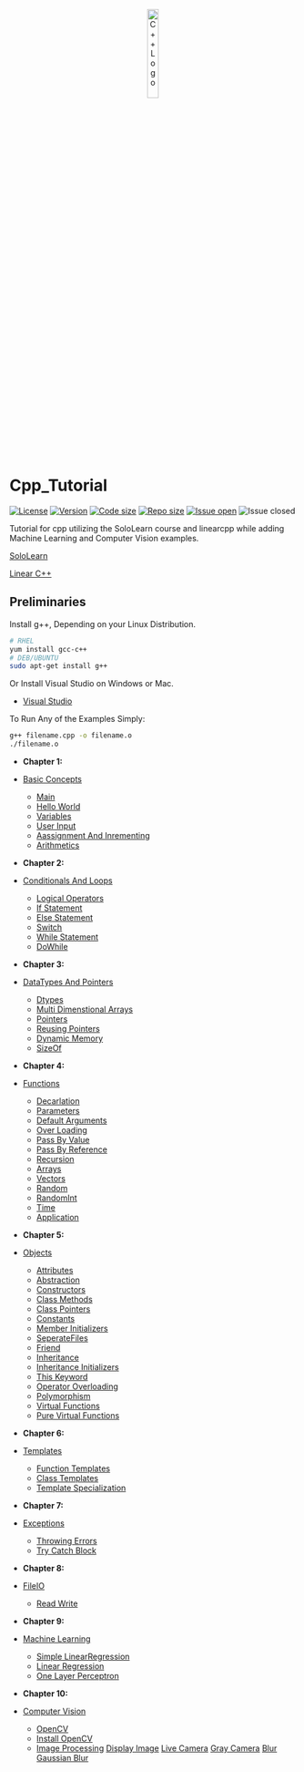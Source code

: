 <p align="center">
  <img src="https://raw.githubusercontent.com/isocpp/logos/master/cpp_logo.png" alt="C++ Logo" width="20%" height="20%" align="center" />
</p>


# Cpp_Tutorial


[![License](https://img.shields.io/github/license/KiLJ4EdeN/Cpp_Tutorial)](https://img.shields.io/github/license/KiLJ4EdeN/Cpp_Tutorial) [![Version](https://img.shields.io/github/v/tag/KiLJ4EdeN/Cpp_Tutorial)](https://img.shields.io/github/v/tag/KiLJ4EdeN/Cpp_Tutorial) [![Code size](https://img.shields.io/github/languages/code-size/KiLJ4EdeN/Cpp_Tutorial)](https://img.shields.io/github/languages/code-size/KiLJ4EdeN/Cpp_Tutorial) [![Repo size](https://img.shields.io/github/repo-size/KiLJ4EdeN/Cpp_Tutorial)](https://img.shields.io/github/repo-size/KiLJ4EdeN/Cpp_Tutorial) [![Issue open](https://img.shields.io/github/issues/KiLJ4EdeN/Cpp_Tutorial)](https://img.shields.io/github/issues/KiLJ4EdeN/Cpp_Tutorial)
![Issue closed](https://img.shields.io/github/issues-closed/KiLJ4EdeN/Cpp_Tutorial)

Tutorial for cpp utilizing the SoloLearn course and linearcpp while adding Machine Learning and Computer Vision examples. 


[SoloLearn](https://www.sololearn.com/Course/CPlusPlus/)

[Linear C++](https://github.com/jesyspa/linear-cpp)


## Preliminaries
Install g++, Depending on your Linux Distribution.
```bash
# RHEL
yum install gcc-c++
# DEB/UBUNTU
sudo apt-get install g++
```
Or Install Visual Studio on Windows or Mac.
* [Visual Studio](https://www.google.com/url?sa=t&rct=j&q=&esrc=s&source=web&cd=&cad=rja&uact=8&ved=2ahUKEwix_tLWz8LsAhVLDuwKHVFrCoIQFjAAegQIBBAC&url=https%3A%2F%2Fvisualstudio.microsoft.com%2Fdownloads%2F&usg=AOvVaw3yDAjnfulA3EWyxWVawAZQ)



To Run Any of the Examples Simply:
```bash
g++ filename.cpp -o filename.o
./filename.o
```


* **Chapter 1:**  

* [Basic Concepts](https://github.com/KiLJ4EdeN/Cpp_Tutorial/tree/main/src/BasicConcepts)
    * [Main](https://github.com/KiLJ4EdeN/Cpp_Tutorial/blob/main/src/BasicConcepts/Main.cpp)
    * [Hello World](https://github.com/KiLJ4EdeN/Cpp_Tutorial/blob/main/src/BasicConcepts/HelloWorld.cpp)
    * [Variables](https://github.com/KiLJ4EdeN/Cpp_Tutorial/blob/main/src/BasicConcepts/Variables.cpp)
    * [User Input](https://github.com/KiLJ4EdeN/Cpp_Tutorial/blob/main/src/BasicConcepts/UserInput.cpp)
    * [Aassignment And Inrementing](https://github.com/KiLJ4EdeN/Cpp_Tutorial/blob/main/src/BasicConcepts/AssignmentAndIncrement.cpp)
    * [Arithmetics](https://github.com/KiLJ4EdeN/Cpp_Tutorial/blob/main/src/BasicConcepts/AssignmentAndIncrement.cpp)
    

* **Chapter 2:** 

* [Conditionals And Loops](https://github.com/KiLJ4EdeN/Cpp_Tutorial/tree/main/src/ConditionalsAndLoops)
    * [Logical Operators](https://github.com/KiLJ4EdeN/Cpp_Tutorial/blob/main/src/ConditionalsAndLoops/LogicalOperators.cpp)
    * [If Statement](https://github.com/KiLJ4EdeN/Cpp_Tutorial/blob/main/src/ConditionalsAndLoops/IfStatement.cpp)
    * [Else Statement](https://github.com/KiLJ4EdeN/Cpp_Tutorial/blob/main/src/ConditionalsAndLoops/ElseStatement.cpp)
    * [Switch](https://github.com/KiLJ4EdeN/Cpp_Tutorial/blob/main/src/ConditionalsAndLoops/Switch.cpp)
    * [While Statement](https://github.com/KiLJ4EdeN/Cpp_Tutorial/blob/main/src/ConditionalsAndLoops/WhileStatement.cpp)
    * [DoWhile](https://github.com/KiLJ4EdeN/Cpp_Tutorial/blob/main/src/ConditionalsAndLoops/DoWhile.cpp)



* **Chapter 3:** 

* [DataTypes And Pointers](https://github.com/KiLJ4EdeN/Cpp_Tutorial/tree/main/src/DatatypesAndPointers)
    * [Dtypes](https://github.com/KiLJ4EdeN/Cpp_Tutorial/blob/main/src/DatatypesAndPointers/Dtypes.cpp)
    * [Multi Dimenstional Arrays](https://github.com/KiLJ4EdeN/Cpp_Tutorial/blob/main/src/DatatypesAndPointers/MultiDimensionalArrays.cpp)
    * [Pointers](https://github.com/KiLJ4EdeN/Cpp_Tutorial/blob/main/src/DatatypesAndPointers/Pointers.cpp)
    * [Reusing Pointers](https://github.com/KiLJ4EdeN/Cpp_Tutorial/blob/main/src/DatatypesAndPointers/ReusingPointer.cpp)
    * [Dynamic Memory](https://github.com/KiLJ4EdeN/Cpp_Tutorial/blob/main/src/DatatypesAndPointers/DynamicMemory.cpp)
    * [SizeOf](https://github.com/KiLJ4EdeN/Cpp_Tutorial/blob/main/src/DatatypesAndPointers/SizeOf.cpp)
    
    
* **Chapter 4:** 

* [Functions](https://github.com/KiLJ4EdeN/Cpp_Tutorial/tree/main/src/Functions)
    * [Decarlation](https://github.com/KiLJ4EdeN/Cpp_Tutorial/blob/main/src/Functions/Decarlation.cpp)
    * [Parameters](https://github.com/KiLJ4EdeN/Cpp_Tutorial/blob/main/src/Functions/Parameters.cpp)
    * [Default Arguments](https://github.com/KiLJ4EdeN/Cpp_Tutorial/blob/main/src/Functions/DefaultArgs.cpp)
    * [Over Loading](https://github.com/KiLJ4EdeN/Cpp_Tutorial/blob/main/src/Functions/OverLoading.cpp)
    * [Pass By Value](https://github.com/KiLJ4EdeN/Cpp_Tutorial/blob/main/src/Functions/PassValue.cpp)
    * [Pass By Reference](https://github.com/KiLJ4EdeN/Cpp_Tutorial/blob/main/src/Functions/PassReference.cpp)
    * [Recursion](https://github.com/KiLJ4EdeN/Cpp_Tutorial/blob/main/src/Functions/Recursion.cpp)
    * [Arrays](https://github.com/KiLJ4EdeN/Cpp_Tutorial/blob/main/src/Functions/Arrays.cpp)
    * [Vectors](https://github.com/KiLJ4EdeN/Cpp_Tutorial/blob/main/src/Functions/Vectors.cpp)
    * [Random](https://github.com/KiLJ4EdeN/Cpp_Tutorial/blob/main/src/Functions/Random.cpp)
    * [RandomInt](https://github.com/KiLJ4EdeN/Cpp_Tutorial/blob/main/src/Functions/RandomInt.cpp)
    * [Time](https://github.com/KiLJ4EdeN/Cpp_Tutorial/blob/main/src/Functions/Time.cpp)
    * [Application](https://github.com/KiLJ4EdeN/Cpp_Tutorial/blob/main/src/Functions/FunctionAppExample.cpp)
    

* **Chapter 5:** 

* [Objects](https://github.com/KiLJ4EdeN/Cpp_Tutorial/tree/main/src/Objects)
    * [Attributes](https://github.com/KiLJ4EdeN/Cpp_Tutorial/blob/main/src/Objects/Attributes.cpp)
    * [Abstraction](https://github.com/KiLJ4EdeN/Cpp_Tutorial/blob/main/src/Objects/Abstraction.cpp)
    * [Constructors](https://github.com/KiLJ4EdeN/Cpp_Tutorial/blob/main/src/Objects/Constructors.cpp)
    * [Class Methods](https://github.com/KiLJ4EdeN/Cpp_Tutorial/blob/main/src/Objects/ClassMethods.cpp)
    * [Class Pointers](https://github.com/KiLJ4EdeN/Cpp_Tutorial/blob/main/src/Objects/ClassPointers.cpp)
    * [Constants](https://github.com/KiLJ4EdeN/Cpp_Tutorial/blob/main/src/Objects/Constants.cpp)
    * [Member Initializers](https://github.com/KiLJ4EdeN/Cpp_Tutorial/blob/main/src/Objects/MemberInitializers.cpp)
    * [SeperateFiles](https://github.com/KiLJ4EdeN/Cpp_Tutorial/blob/main/src/Objects/Mage.cpp)
    * [Friend](https://github.com/KiLJ4EdeN/Cpp_Tutorial/blob/main/src/Objects/Friend.cpp)
    * [Inheritance](https://github.com/KiLJ4EdeN/Cpp_Tutorial/blob/main/src/Objects/Inheritance.cpp)
    * [Inheritance Initializers](https://github.com/KiLJ4EdeN/Cpp_Tutorial/blob/main/src/Objects/InheritanceInitializers.cpp)
    * [This Keyword](https://github.com/KiLJ4EdeN/Cpp_Tutorial/blob/main/src/Objects/ThisKeyword.cpp)
    * [Operator Overloading](https://github.com/KiLJ4EdeN/Cpp_Tutorial/blob/main/src/Objects/OperatorOverloading.cpp)
    * [Polymorphism](https://github.com/KiLJ4EdeN/Cpp_Tutorial/blob/main/src/Objects/Polymorphism.cpp)
    * [Virtual Functions](https://github.com/KiLJ4EdeN/Cpp_Tutorial/blob/main/src/Objects/VirtualFunctions.cpp)
    * [Pure Virtual Functions](https://github.com/KiLJ4EdeN/Cpp_Tutorial/blob/main/src/Objects/PureVirtualFunctions.cpp)
   
   
* **Chapter 6:** 

* [Templates](https://github.com/KiLJ4EdeN/Cpp_Tutorial/tree/main/src/Templates)
    * [Function Templates](https://github.com/KiLJ4EdeN/Cpp_Tutorial/blob/main/src/Templates/FunctionTemplates.cpp)
    * [Class Templates](https://github.com/KiLJ4EdeN/Cpp_Tutorial/blob/main/src/Templates/ClassTemplates.cpp)
    * [Template Specialization](https://github.com/KiLJ4EdeN/Cpp_Tutorial/blob/main/src/Templates/TemplateSpecialization.cpp)


* **Chapter 7:** 

* [Exceptions](https://github.com/KiLJ4EdeN/Cpp_Tutorial/tree/main/src/Exceptions)
    * [Throwing Errors](https://github.com/KiLJ4EdeN/Cpp_Tutorial/blob/main/src/Exceptions/ThrowingErrors.cpp)
    * [Try Catch Block](https://github.com/KiLJ4EdeN/Cpp_Tutorial/blob/main/src/Exceptions/TryCatchBlock.cpp)


* **Chapter 8:** 

* [FileIO](https://github.com/KiLJ4EdeN/Cpp_Tutorial/tree/main/src/Files)
    * [Read Write](https://github.com/KiLJ4EdeN/Cpp_Tutorial/blob/main/src/Files/ReadWrite.cpp)
    
 
* **Chapter 9:**
* [Machine Learning](https://github.com/KiLJ4EdeN/Cpp_Tutorial/tree/main/src/MachineLearning)
    * [Simple LinearRegression](https://github.com/KiLJ4EdeN/Cpp_Tutorial/blob/main/src/MachineLearning/SimpleRegression.cpp)
    * [Linear Regression](https://github.com/KiLJ4EdeN/Cpp_Tutorial/blob/main/src/MachineLearning/LinearRegression.cpp)
    * [One Layer Perceptron](https://github.com/KiLJ4EdeN/Cpp_Tutorial/blob/main/src/MachineLearning/OneLayerPerceptron.cpp)
    
    
* **Chapter 10:**
* [Computer Vision](https://github.com/KiLJ4EdeN/Cpp_Tutorial/tree/main/src/ComputerVision)
    * [OpenCV](https://github.com/KiLJ4EdeN/Cpp_Tutorial/tree/main/src/ComputerVision/OpenCV)
    * [Install OpenCV](https://github.com/KiLJ4EdeN/Cpp_Tutorial/blob/main/src/ComputerVision/OpenCV/install_opencv.sh)
     * [Image Processing](https://github.com/KiLJ4EdeN/Cpp_Tutorial/tree/main/src/ComputerVision/OpenCV/ImageProcessing)
      [Display Image](https://github.com/KiLJ4EdeN/Cpp_Tutorial/blob/main/src/ComputerVision/OpenCV/ImageProcessing/DisplayImage.cpp)
      [Live Camera](https://github.com/KiLJ4EdeN/Cpp_Tutorial/blob/main/src/ComputerVision/OpenCV/ImageProcessing/LiveCamera.cpp)
      [Gray Camera](https://github.com/KiLJ4EdeN/Cpp_Tutorial/blob/main/src/ComputerVision/OpenCV/ImageProcessing/GrayCamera.cpp)
      [Blur](https://github.com/KiLJ4EdeN/Cpp_Tutorial/blob/main/src/ComputerVision/OpenCV/ImageProcessing/Blur.cpp)
      [Gaussian Blur](https://github.com/KiLJ4EdeN/Cpp_Tutorial/blob/main/src/ComputerVision/OpenCV/ImageProcessing/GaussianBlur.cpp)
